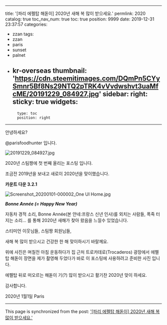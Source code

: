 
---
title: '[파리 에펠탑 해돋이] 2020년 새해 복 많이 받으세요.'
permlink: 2020
catalog: true
toc_nav_num: true
toc: true
position: 9999
date: 2019-12-31 23:37:57
categories:
- zzan
tags:
- zzan
- paris
- sunset
- palnet
- kr-overseas
thumbnail: 'https://cdn.steemitimages.com/DQmPn5CYySmnr5Bf8Ns29NTQ2pTRK4vVvdwshvt3uaMfcME/20191229_084927.jpg'
sidebar:
    right:
        sticky: true
widgets:
    -
        type: toc
        position: right
---


안녕하세요?

@parisfoodhunter 입니다. 

![20191229_084927.jpg](https://cdn.steemitimages.com/DQmPn5CYySmnr5Bf8Ns29NTQ2pTRK4vVvdwshvt3uaMfcME/20191229_084927.jpg)

2020년 스팀짱에 첫 번째 올리는 포스팅 입니다.

조금전 2019년을 보내고 새로이 2020년을 맞이했습니다.  

**카운트 다운 3.2.1**

![Screenshot_20200101-000002_One UI Home.jpg](https://cdn.steemitimages.com/DQmedkBoQqEQXUfBkkZdR9TynK9iddANPgG8RRiUGJftTG3/Screenshot_20200101-000002_One%20UI%20Home.jpg)

***Bonne Année (= Happy New Year)***

자동차 경적 소리, Bonne Année(본 안네:프랑스 신년 인사)를 외치는 사람들, 폭죽 터지는 소리...
를 통해 2020년 새해가 찾아 왔음을 느낄수 있었습니다. 

스티미언 이웃님들, 스팀짱 회원님들,

새해 복 많이 받으시고 건강한 한 해 맞이하시기 바랄께요.

위에 사진은 며칠전 아침 운동하다가 집 근처 트로카데로(Trocaderos) 광장에서 에펠탑 해돋이 장면을 제가 촬영해 두었다가 바로 이 포스팅에 사용하려고 준비한 사진 입니다.

에펠탑 뒤로 떠오르는 해돋이 기(?) 많이 받으시고
활기찬 2020년 맞이 하세요. 

감사합니다. 

2020년 1월1일 Paris

- - -

This page is synchronized from the post: ['[파리 에펠탑 해돋이] 2020년 새해 복 많이 받으세요.'](https://steemit.com/@parisfoodhunter/2020)
